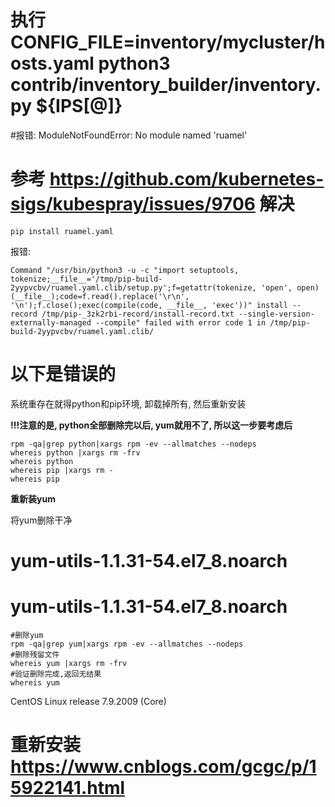 # 执行  CONFIG_FILE=inventory/mycluster/hosts.yaml python3 contrib/inventory_builder/inventory.py ${IPS[@]}
#报错:  ModuleNotFoundError: No module named 'ruamel'


# 参考 https://github.com/kubernetes-sigs/kubespray/issues/9706 解决


```shell
pip install ruamel.yaml
```

报错:
```text
Command "/usr/bin/python3 -u -c "import setuptools, tokenize;__file__='/tmp/pip-build-2yypvcbv/ruamel.yaml.clib/setup.py';f=getattr(tokenize, 'open', open)(__file__);code=f.read().replace('\r\n', '\n');f.close();exec(compile(code, __file__, 'exec'))" install --record /tmp/pip-_3zk2rbi-record/install-record.txt --single-version-externally-managed --compile" failed with error code 1 in /tmp/pip-build-2yypvcbv/ruamel.yaml.clib/
```


# 以下是错误的

系统重存在就得python和pip环境, 卸载掉所有, 然后重新安装

**!!!注意的是, python全部删除完以后, yum就用不了, 所以这一步要考虑后**

```shell
rpm -qa|grep python|xargs rpm -ev --allmatches --nodeps
whereis python |xargs rm -frv
whereis python
whereis pip |xargs rm -
whereis pip
```


**重新装yum**

将yum删除干净 

# yum-utils-1.1.31-54.el7_8.noarch
# yum-utils-1.1.31-54.el7_8.noarch
```shell
#删除yum
rpm -qa|grep yum|xargs rpm -ev --allmatches --nodeps 
#删除残留文件
whereis yum |xargs rm -frv 
#验证删除完成,返回无结果
whereis yum
```

CentOS Linux release 7.9.2009 (Core)


# 重新安装 https://www.cnblogs.com/gcgc/p/15922141.html